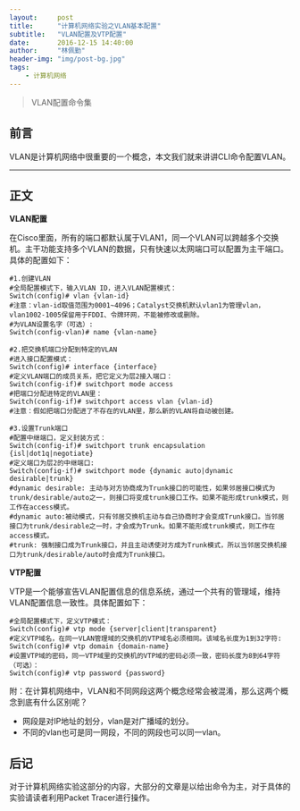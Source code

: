 ```yaml
---
layout:     post
title:      "计算机网络实验之VLAN基本配置"
subtitle:   "VLAN配置及VTP配置"
date:       2016-12-15 14:40:00
author:     "林佩勤"
header-img: "img/post-bg.jpg"
tags:
    - 计算机网络
---
```


> VLAN配置命令集


## 前言

VLAN是计算机网络中很重要的一个概念，本文我们就来讲讲CLI命令配置VLAN。

---

## 正文

**VLAN配置**

在Cisco里面，所有的端口都默认属于VLAN1，同一个VLAN可以跨越多个交换机。主干功能支持多个VLAN的数据，只有快速以太网端口可以配置为主干端口。具体的配置如下：

```shell
#1.创建VLAN
#全局配置模式下，输入VLAN ID，进入VLAN配置模式：
Switch(config)# vlan {vlan-id}
#注意：vlan-id取值范围为0001~4096；Catalyst交换机默认vlan1为管理vlan，vlan1002-1005保留用于FDDI、令牌环网，不能被修改或删除。 
#为VLAN设置名字（可选）:
Switch(config-vlan)# name {vlan-name}

#2.把交换机端口分配到特定的VLAN
#进入接口配置模式：
Switch(config)# interface {interface}
#定义VLAN端口的成员关系，把它定义为层2接入端口：
Switch(config-if)# switchport mode access
#把端口分配进特定的VLAN里：
Switch(config-if)# switchport access vlan {vlan-id}
#注意：假如把端口分配进了不存在的VLAN里，那么新的VLAN将自动被创建。

#3.设置Trunk端口
#配置中继端口，定义封装方式：
Switch(config-if)# switchport trunk encapsulation {isl|dot1q|negotiate}
#定义端口为层2的中继端口:
Switch(config-if)# switchport mode {dynamic auto|dynamic desirable|trunk}
#dynamic desirable: 主动与对方协商成为Trunk接口的可能性，如果邻居接口模式为trunk/desirable/auto之一，则接口将变成trunk接口工作。如果不能形成trunk模式，则工作在access模式。
#dynamic auto:被动模式，只有邻居交换机主动与自己协商时才会变成Trunk接口。当邻居接口为trunk/desirable之一时，才会成为Trunk。如果不能形成trunk模式，则工作在access模式。
#trunk: 强制接口成为Trunk接口，并且主动诱使对方成为Trunk模式，所以当邻居交换机接口为trunk/desirable/auto时会成为Trunk接口。 
```

**VTP配置**

VTP是一个能够宣告VLAN配置信息的信息系统，通过一个共有的管理域，维持VLAN配置信息一致性。具体配置如下：

```shell
#全局配置模式下，定义VTP模式：
Switch(config)# vtp mode {server|client|transparent}
#定义VTP域名，在同一VLAN管理域的交换机的VTP域名必须相同。该域名长度为1到32字符:
Switch(config)# vtp domain {domain-name}
#设置VTP域的密码，同一VTP域里的交换机的VTP域的密码必须一致，密码长度为8到64字符（可选）：
Switch(config)# vtp password {password}
```

附：在计算机网络中，VLAN和不同网段这两个概念经常会被混淆，那么这两个概念到底有什么区别呢？

- 网段是对IP地址的划分，vlan是对广播域的划分。
- 不同的vlan也可是同一网段，不同的网段也可以同一vlan。

## 后记

对于计算机网络实验这部分的内容，大部分的文章是以给出命令为主，对于具体的实验请读者利用Packet Tracer进行操作。